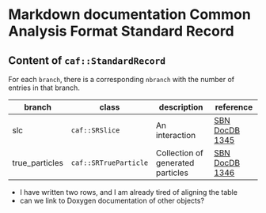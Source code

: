 Markdown documentation Common Analysis Format Standard Record
==============================================================

Content of `caf::StandardRecord`
---------------------------------

For each `branch`, there is a corresponding `nbranch` with the number of entries in that branch.

| branch         | class                 | description                       | reference                                                                        |
| -------------- | --------------------- | --------------------------------- | -------------------------------------------------------------------------------- |
| slc            | `caf::SRSlice`        | An interaction                    | [SBN DocDB 1345](https://sbn-docdb.fnal.gov/cgi-bin/sso/ShowDocument?docid=1345) |
| true_particles | `caf::SRTrueParticle` | Collection of generated particles | [SBN DocDB 1346](https://sbn-docdb.fnal.gov/cgi-bin/sso/ShowDocument?docid=1346) |

* I have written two rows, and I am already tired of aligning the table
* can we link to Doxygen documentation of other objects?

